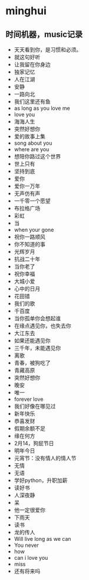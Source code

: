 # minghui
## 时间机器，music记录
 - 天天看到你，是习惯和必须。
 - 就这句好听
 - 让我留在你身边
 - 独家记忆
 - 人在江湖
 - 安静
 - 一路向北
 - 我们这里还有鱼
 - as long as you love me
 - love you
 - 海海人生
 - 突然好想你
 - 爱的故事上集
 - song about you
 - where are you
 - 想陪你路过这个世界
 - 世上只有
 - 坚持到底
 - 爱你
 - 爱你一万年
 - 无声仿有声
 - 一千零一个愿望
 - 布拉格广场
 - 彩虹
 - 当
 - when your gone
 - 祝你一路顺风
 - 你不知道的事
 - 光辉岁月
 - 抗战二十年 
 - 当你老了
 - 祝你幸福
 - 大城小爱
 - 心中的日月
 - 花田错
 - 我们的歌
 - 千百度
 - 当你孤单你会想起谁
 - 在缘点遇见你，也失去你
 - 大江东去
 - 如果还能遇见你
 - 三千年，未能遇见你
 - 离歌
 - 青春，被狗吃了
 - 青藏高原
 - 突然好想你
 - 晚安
 - 唯一
 - forever love
 - 我们好像在哪见过
 - 新年快乐
 - 恭喜发财
 - 假期余额不足
 - 缘在何方
 - 2月14，狗屁节日
 - 明年今日
 - 元宵节：没有情人的情人节
 - 无情
 - 无语
 - 学好python，升职加薪
 - 读好书
 - 人深夜静
 - 呆
 - 他一定很爱你
 - 下雨天
 - 读书
 - 龙的传人
 - Will live long as we can
 - You never
 - how
 - can i love you
 - miss
 - 还有将来吗
